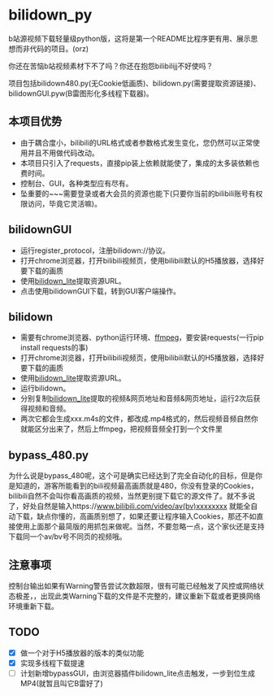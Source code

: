 # bilidown_py

b站源视频下载轻量级python版，这将是第一个README比程序更有用、展示思想而非代码的项目。(orz)

你还在苦恼b站视频素材下不了吗？你还在抱怨bilibilijj不好使吗？

项目包括bilidown480.py(无Cookie低画质)、bilidown.py(需要提取资源链接)、bilidownGUI.pyw(B雷图形化多线程下载器)。

## 本项目优势

- 由于耦合度小，bilibili的URL格式或者参数格式发生变化，您仍然可以正常使用并且不用做代码改动。
- 本项目只引入了requests，直接pip装上依赖就能使了，集成的太多装依赖也费时间。
- 控制台、GUI，各种类型应有尽有。
- 坠重要的~~~需要登录或者大会员的资源也能下(只要你当前的bilibili账号有权限访问，毕竟它灵活嘛)。

## bilidownGUI
- 运行register_protocol，注册bilidown://协议。
- 打开chrome浏览器，打开bilibili视频页，使用bilibili默认的H5播放器，选择好要下载的画质
- 使用[bilidown_lite](https://github.com/MNTMDEV/bilidown_lite)提取资源URL。
- 点击使用bilidownGUI下载，转到GUI客户端操作。

## bilidown

- 需要有chrome浏览器、python运行环境、[ffmpeg](http://ffmpeg.org/download.html)，要安装requests(一行pip install requests的事)
- 打开chrome浏览器，打开bilibili视频页，使用bilibili默认的H5播放器，选择好要下载的画质
- 使用[bilidown_lite](https://github.com/MNTMDEV/bilidown_lite)提取资源URL。
- 运行bilidown。
- 分别复制[bilidown_lite](https://github.com/MNTMDEV/bilidown_lite)提取的视频&网页地址和音频&网页地址，运行2次后获得视频和音频。
- 两次它都会生成xxx.m4s的文件，都改成.mp4格式的，然后视频音频自然你就能区分出来了，然后上ffmpeg，把视频音频全打到一个文件里

## bypass_480.py

为什么说是bypass_480呢，这个可是确实已经达到了完全自动化的目标，但是你是知道的，游客所能看到的bili视频最高画质就是480，你没有登录的Cookies，bilibili自然不会叫你看高画质的视频，当然更别提下载它的源文件了。就不多说了，好处自然是输入https://www.bilibili.com/video/av(bv)xxxxxxxx 就能全自动下载，缺点你懂的，高画质别想了，如果还要让程序输入Cookies，那还不如直接使用上面那个最简版的用抓包来做呢。当然，不要忽略一点，这个家伙还是支持下载同一个av/bv号不同页的视频哦。

## 注意事项

控制台输出如果有Warning警告尝试次数超限，很有可能已经触发了风控或网络状态极差，，出现此类Warning下载的文件是不完整的，建议重新下载或者更换网络环境重新下载。

## TODO

- [x] 做一个对于H5播放器的版本的类似功能
- [x] 实现多线程下载提速
- [ ] 计划新增bypassGUI，由浏览器插件bilidown_lite点击触发，一步到位生成MP4(就暂且叫它B雷好了)